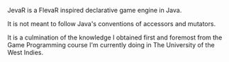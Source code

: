 JevaR is a FlevaR inspired declarative game engine in Java.

It is not meant to follow Java's conventions of accessors and mutators.

It is a culmination of the knowledge I obtained first and foremost from the Game Programming course I'm currently doing in The University of the West Indies.